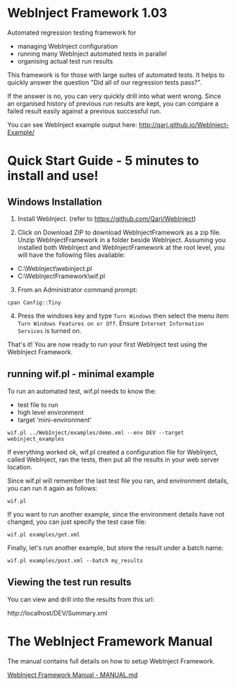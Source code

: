 # WebInject Framework 1.03

Automated regression testing framework for
* managing WebInject configuration
* running many WebInject automated tests in parallel
* organising actual test run results

This framework is for those with large suites of automated tests. It helps to quickly
answer the question "Did all of our regression tests pass?".

If the answer is no, you can very quickly drill into what went wrong. Since an organised history of previous run results are kept, you can compare a failed result easily against a previous successful run.

You can see WebInject example output here: http://qarj.github.io/WebInject-Example/

# Quick Start Guide - 5 minutes to install and use!

## Windows Installation

1. Install WebInject. (refer to https://github.com/Qarj/WebInject)

2. Click on Download ZIP to download WebInjectFramework as a zip file. Unzip WebInjectFramework
in a folder beside WebInject. Assuming you installed both WebInject and WebInjectFramework
at the root level, you will have the following files available:
  * C:\WebInject\webinject.pl
  * C:\WebInjectFramework\wif.pl


3. From an Administrator command prompt:
```
cpan Config::Tiny
```

4. Press the windows key and type `Turn Windows` then select the menu item `Turn Windows Features on or Off`. Ensure `Internet Information Services` is turned on.

That's it! You are now ready to run your first WebInject test using the WebInject Framework.

## running wif.pl - minimal example

To run an automated test, wif.pl needs to know the:
* test file to run
* high level environment
* target 'mini-environment'

```
wif.pl ../WebInject/examples/demo.xml --env DEV --target webinject_examples
```

If everything worked ok, wif.pl created a configuration file for WebInject, called
WebInject, ran the tests, then put all the results in your web server location.

Since wif.pl will remember the last test file you ran, and environment details, you
can run it again as follows:

```
wif.pl
```

If you want to run another example, since the environment details have not changed,
you can just specify the test case file:

```
wif.pl examples/get.xml
```

Finally, let's run another example, but store the result under a batch name:
```
wif.pl examples/post.xml --batch my_results
```

## Viewing the test run results

You can view and drill into the results from this url:

http://localhost/DEV/Summary.xml

# The WebInject Framework Manual

The manual contains full details on how to setup WebInject Framework.

[WebInject Framework Manual - MANUAL.md](MANUAL.md)
